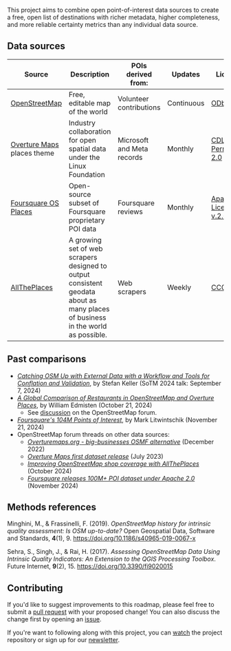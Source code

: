 This project aims to combine open point-of-interest data sources to create a free, open list of destinations with richer metadata, higher completeness, and more reliable certainty metrics than any individual data source.


## Data sources

| Source | Description | POIs derived from: | Updates | License |
| ------ | ----------- | ------------------ | ------- | ------- |
| [OpenStreetMap](https://openstreetmap.org/) | Free, editable map of the world | Volunteer contributions | Continuous | [ODbL](https://www.openstreetmap.org/copyright) |
| [Overture Maps](https://overturemaps.org/) places theme | Industry collaboration for open spatial data under the Linux Foundation | Microsoft and Meta records | Monthly | [CDLA Permissive 2.0](https://docs.overturemaps.org/guides/places/) |
| [Foursquare OS Places](https://opensource.foursquare.com/os-places/) | Open-source subset of Foursquare proprietary POI data | Foursquare reviews | Monthly | [Apache License v.2.0](https://docs.foursquare.com/data-products/docs/access-fsq-os-places) |
| [AllThePlaces](https://alltheplaces.xyz/) | A growing set of web scrapers designed to output consistent geodata about as many places of business in the world as possible. | Web scrapers | Weekly | [CC0 v.1.0](https://creativecommons.org/publicdomain/zero/1.0/) |


## Past comparisons

- [_Catching OSM Up with External Data with a Workflow and Tools for Conflation and Validation_](https://pretalx.com/sotm2024/talk/N7TGMA/), by Stefan Keller (SoTM 2024 talk: September 7, 2024)
- [_A Global Comparison of Restaurants in OpenStreetMap and Overture Places_](https://surprisedatespot.com/blog/comparing-overture-osm-restaurants/), by William Edmisten (October 21, 2024)
  - See [discussion](https://community.openstreetmap.org/t/a-global-comparison-of-restaurants-in-openstreetmap-and-overture-places/120475) on the OpenStreetMap forum.
- [_Foursquare's 104M Points of Interest_](https://tech.marksblogg.com/foursquare-open-global-poi-dataset.html), by Mark Litwintschik (November 21, 2024)
- OpenStreetMap forum threads on other data sources:
  - [_Overturemaps.org - big-businesses OSMF alternative_](https://community.openstreetmap.org/t/overturemaps-org-big-businesses-osmf-alternative/6760/1) (December 2022)
  - [_Overture Maps first dataset release_](https://community.openstreetmap.org/t/overture-maps-first-dataset-release/101702) (July 2023)
  - [_Improving OpenStreetMap shop coverage with AllThePlaces_](https://community.openstreetmap.org/t/improving-openstreetmap-shop-coverage-with-alltheplaces/119979) (October 2024)
  - [_Foursquare releases 100M+ POI dataset under Apache 2.0_](https://community.openstreetmap.org/t/foursquare-releases-100m-poi-dataset-under-apache-2-0/121883) (November 2024)


## Methods references

Minghini, M., & Frassinelli, F. (2019). _OpenStreetMap history for intrinsic quality assessment: Is OSM up-to-date?_ Open Geospatial Data, Software and Standards, **4**(1), 9. https://doi.org/10.1186/s40965-019-0067-x

Sehra, S., Singh, J., & Rai, H. (2017). _Assessing OpenStreetMap Data Using Intrinsic Quality Indicators: An Extension to the QGIS Processing Toolbox_. Future Internet, **9**(2), 15. https://doi.org/10.3390/fi9020015


## Contributing

If you'd like to suggest improvements to this roadmap, please feel free to submit a [pull request](https://github.com/henryspatialanalysis/Open-POI-Conflation/pulls) with your proposed change! You can also discuss the change first by opening an [issue](https://github.com/henryspatialanalysis/Open-POI-Conflation/issues).

If you're want to following along with this project, you can [watch](https://github.com/henryspatialanalysis/Open-POI-Conflation) the project repository or sign up for our [newsletter](https://henryspatialanalysis.com/contact).
